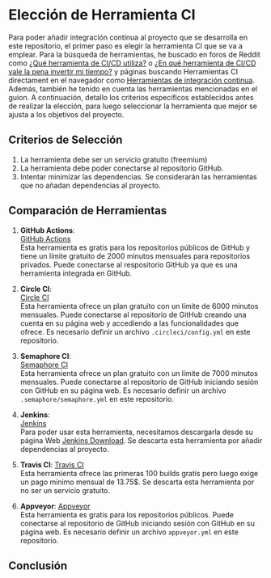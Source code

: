 # Elección de Herramienta CI  

Para poder añadir integración continua al proyecto que se desarrolla en este repositorio, el primer paso es elegir la herramienta CI que se va a emplear. Para la búsqueda de herramientas, he buscado en foros de Reddit como [¿Qué herramienta de CI/CD utiliza?](https://www.reddit.com/r/devops/comments/1hm24sj/which_cicd_tool_do_you_use/?tl=es-es&rdt=51106) o [¿En qué herramienta de CI/CD vale la pena invertir mi tiempo?](https://www.reddit.com/r/devops/comments/12ekx2i/which_cicd_tool_is_the_most_worthy_to_invest_my/?tl=es-es) y páginas buscando Herramientas CI directament en el navegador como [Herramientas de integración continua](https://www.atlassian.com/es/continuous-delivery/continuous-integration/tools). Además, también he tenido en cuenta las herramientas mencionadas en el guion. A continuación, detallo los criterios específicos establecidos antes de realizar la elección, para luego seleccionar la herramienta que mejor se ajusta a los objetivos del proyecto.   

## Criterios de Selección  

1. La herramienta debe ser un servicio gratuito (freemium) 
2. La herramienta debe poder conectarse al repositorio GitHub.  
3. Intentar minimizar las dependencias. Se considerarán las herramientas que no añadan dependencias al proyecto.   

## Comparación de Herramientas  

1. **GitHub Actions**:  
    [GitHub Actions](https://github.com/features/actions)  
    Esta herramienta es gratis para los repositorios públicos de GitHub y tiene un límite gratuito de 2000 minutos mensuales para repositorios privados. Puede conectarse al respositorio GitHub ya que es una herramienta integrada en GitHub.  

2. **Circle CI**:  
    [Circle CI](https://circleci.com/)  
    Esta herramienta ofrece un plan gratuito con un límite de 6000 minutos mensuales. Puede conectarse al repositorio de GitHub creando una cuenta en su página web y accediendo a las funcionalidades que ofrece. Es necesario definir un archivo `.circleci/config.yml` en este repositorio.  

3. **Semaphore CI**:  
    [Semaphore CI](https://semaphoreci.com/)    
    Esta herramienta ofrece un plan gratuito con un límite de 7000 minutos mensuales. Puede conectarse al repositorio de GitHub iniciando sesión con GitHub en su página web. Es necesario definir un archivo `.semaphore/semaphore.yml` en este repositorio.  

4. **Jenkins**:  
    [Jenkins](https://www.jenkins.io/)  
    Para poder usar esta herramienta, necesitamos descargarla desde su página Web [Jenkins Download](https://www.jenkins.io/download/). Se descarta esta herramienta por añadir dependencias al proyecto.   

5. **Travis CI**:
    [Travis CI](https://www.travis-ci.com/)  
    Esta herramienta ofrece las primeras 100 builds gratis pero luego exige un pago mínimo mensual de 13.75$. Se descarta esta herramienta por no ser un servicio gratuito.  

6. **Appveyor**:
    [Appveyor](https://www.appveyor.com/)  
    Esta herramienta es gratis para los repositorios públicos. Puede conectarse al repositorio de GitHub iniciando sesión con GitHub en su página web. Es necesario definir un archivo `appveyor.yml` en este repositorio.  


## Conclusión  